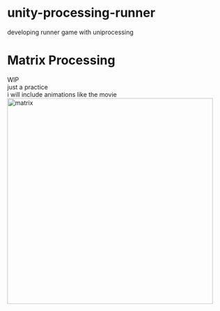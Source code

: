 # unity-processing-runner
developing runner game with uniprocessing

# Matrix Processing
WIP <br>
just a practice<br>
i will include animations like the movie<br>
<img width="472" alt="matrix" src="https://user-images.githubusercontent.com/43982975/117686595-f9bbc800-b1f1-11eb-9c93-5235df2de41e.png">

